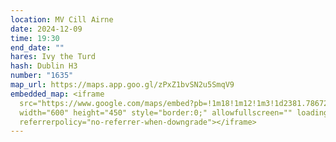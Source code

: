 ```yaml
---
location: MV Cill Airne
date: 2024-12-09
time: 19:30
end_date: ""
hares: Ivy the Turd
hash: Dublin H3
number: "1635"
map_url: https://maps.app.goo.gl/zPxZ1bvSN2u5SmqV9
embedded_map: <iframe
  src="https://www.google.com/maps/embed?pb=!1m18!1m12!1m3!1d2381.7867260922394!2d-6.240540387485009!3d53.347073874553246!2m3!1f0!2f0!3f0!3m2!1i1024!2i768!4f13.1!3m3!1m2!1s0x48670ef273127e35%3A0x3bfbdfc260fb7729!2sMV%20Cill%20Airne!5e0!3m2!1sen!2sie!4v1733083339723!5m2!1sen!2sie"
  width="600" height="450" style="border:0;" allowfullscreen="" loading="lazy"
  referrerpolicy="no-referrer-when-downgrade"></iframe>
---
```

